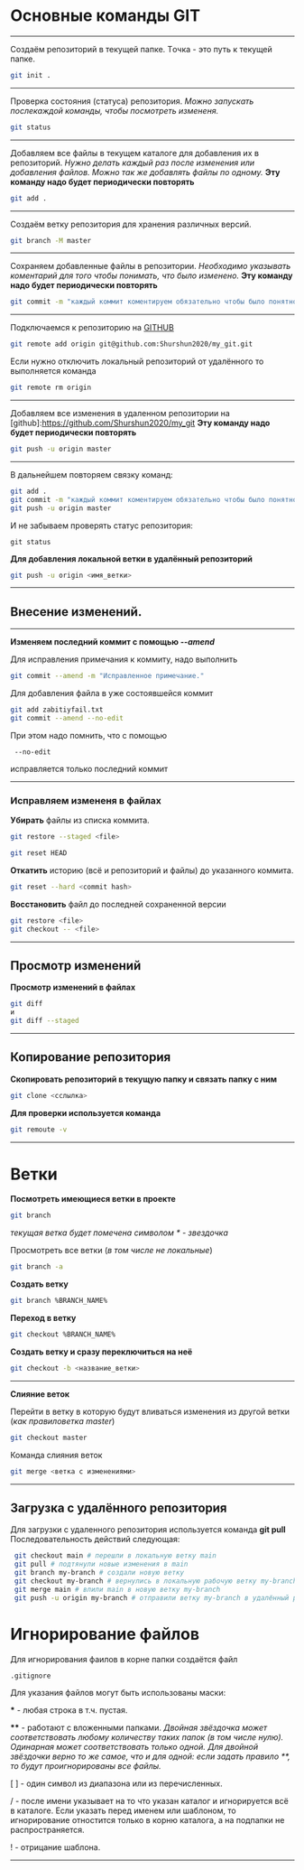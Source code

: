 # Основные команды GIT

---
Создаём репозиторий в текущей папке. Tочка - это путь к текущей папке.

```bash
git init .
```

---

Проверка состояния (статуса) репозитория. _Можно запускать послекаждой команды, чтобы посмотреть  измененя._

```bash
git status
```
---

Добавляем все файлы в текущем каталоге для добавления их в репозиторий. _Нужно делать каждый раз после изменения или добавления файлов. Можно так же добавлять файлы по одному._ __Эту команду надо будет периодически повторять__

```bash
git add .
```
---

Создаём ветку репозитория для хранения различных версий.

```bash 
git branch -M master
```

---

Сохраняем добавленные файлы в репозитории. _Необходимо указывать коментарий для того чтобы понимать, что было изменено._ __Эту команду надо будет периодически повторять__


```bash
git commit -m "каждый коммит коментируем обязательно чтобы было понятно"
```

---

Подключаемся к репозиторию на [GITHUB](https://github.com "github.com")

```bash
git remote add origin git@github.com:Shurshun2020/my_git.git
```

Если нужно отключить локальный репозиторий от удалённого то выполняется команда
```bash
git remote rm origin 
```

---

Добавляем все изменения в удаленном репозитории на [github]:https://github.com/Shurshun2020/my_git __Эту команду надо будет периодически повторять__


```bash
git push -u origin master
```

---

В дальнейшем повторяем связку команд:


```bash
git add .  
git commit -m "каждый коммит коментируем обязательно чтобы было понятно"  
git push -u origin master
```  

И не забываем проверять статус репозитория:

`git status`

**Для добавления локальной ветки в удалённый репозиторий**
```bash
git push -u origin <имя_ветки>
```


---

## Внесение изменений.

---
**Изменяем последний коммит с помощью _--amend_**

Для исправления примечания к коммиту, надо выполнить

```bash
git commit --amend -m "Исправленное примечание."
``` 

Для добавления файла в уже состоявшейся коммит

```bash
git add zabitiyfail.txt
git commit --amend --no-edit
``` 
При этом надо помнить, что с помощью
```
 --no-edit
```
исправляется только последний коммит

---
### Исправляем измененя в файлах
 __Убирать__ файлы из списка коммита.
 
```bash
git restore --staged <file>

git reset HEAD
```

 __Откатить__ историю (всё и репозиторий и файлы) до указанного коммита.

```bash
git reset --hard <commit hash>

```


__Восстановить__  файл до последней сохраненной версии
```bash
git restore <file>
git checkout -- <file>
```

---

## Просмотр изменений

**Просмотр изменений в файлах**

```bash
git diff 
и
git diff --staged
```

---
## Копирование репозитория

**Скопировать репозиторий в текущую папку и связать папку с ним**

```bash
git clone <сслылка>
```

**Для проверки используется команда**
```bash
git remoute -v
```

---

# Ветки

**Посмотреть имеющиеся ветки в проекте**

```bash
git branch
```
_текущая ветка будет помечена символом * - звездочка_

Просмотреть все ветки (*в том числе не локальные*)

```bash
git branch -a
```
 

**Cоздать ветку**

```bash
git branch %BRANCH_NAME%
```
**Переход в ветку**
```bash
git checkout %BRANCH_NAME%
```
**Создать ветку и сразу переключиться на неё**
```bash
git checkout -b <название_ветки>
```
---
**Слияние веток**

Перейти в ветку в которую будут вливаться изменения  из другой ветки (*как правиловетка master*)
```bash
git checkout master
```
Команда слияния веток
```bash
git merge <ветка с изменениями>
```
---
## Загрузка с удалённого репозитория
Для загрузки с удаленного репозитория используется команда __git pull__
Последовательность действий следующая:
```bash
 git checkout main # перешли в локальную ветку main
 git pull # подтянули новые изменения в main
 git branch my-branch # создали новую ветку 
 git checkout my-branch # вернулись в локальную рабочую ветку my-branch
 git merge main # влили main в новую ветку my-branch
 git push -u origin my-branch # отправили ветку my-branch в удалённый репозиторий 
```

# Игнорирование файлов

Для игнорирования фаилов в корне папки создаётся файл
```bash
.gitignore
```
Для указания файлов могут быть использованы маски:

__*__ - любая строка в т.ч. пустая.

__**__ - работают с вложенными папками. 
_Двойная звёздочка может соответствовать любому количеству таких папок (в том числе нулю). Одинарная может соответствовать только одной. Для двойной звёздочки верно то же самое, что и для одной: если задать правило **, то будут проигнорированы все файлы._

[ ] - один символ из диапазона или из перечисленных.

/ - после имени указывает на то что указан каталог и игнорируется всё в каталоге. Если указать перед именем или шаблоном, то игнорирование отностится только в корню каталога, а на подпапки не распространяется.

! - отрицание  шаблона.

---

